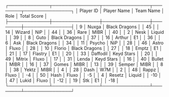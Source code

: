 ┌─────────────┬───────────────┬───────────────┬────────┬───────────────┐
│   Player ID │ Player Name   │ Team Name     │ Role   │   Total Score │
├─────────────┼───────────────┼───────────────┼────────┼───────────────┤
│           9 │ Nuxga         │ Black Dragons │        │            45 │
│          14 │ Wizard        │ NiP           │        │            44 │
│          36 │ Rare          │ MIBR          │        │            40 │
│           2 │ Nesk          │ Liquid        │        │            39 │
│           8 │ Guto          │ Black Dragons │        │            37 │
│          16 │ Arthur        │ E1            │        │            36 │
│           6 │ Ask           │ Black Dragons │        │            34 │
│          11 │ Psycho        │ NiP           │        │            28 │
│          46 │ Astro         │ Fluxo         │        │            28 │
│          10 │ Florio        │ Black Dragons │        │            27 │
│          18 │ Emptz         │ E1            │        │            21 │
│          17 │ Flastry       │ E1            │        │            20 │
│          33 │ Daffodil      │ Keyd Stars    │        │            20 │
│          49 │ Mitrix        │ Fluxo         │        │            17 │
│          31 │ Lenda         │ Keyd Stars    │        │            16 │
│          40 │ Bullet        │ MIBR          │        │            16 │
│          37 │ Gomes         │ MIBR          │        │            13 │
│          39 │ Semper        │ MIBR          │        │             8 │
│          38 │ Yektz         │ MIBR          │        │             4 │
│          28 │ Dash          │ W7M           │        │             2 │
│          48 │ Rappz         │ Fluxo         │        │            -4 │
│          50 │ Hash          │ Fluxo         │        │            -5 │
│           4 │ Resetz        │ Liquid        │        │           -10 │
│          47 │ Lukid         │ Fluxo         │        │           -12 │
│          19 │ Stk           │ E1            │        │           -18 │
└─────────────┴───────────────┴───────────────┴────────┴───────────────┘